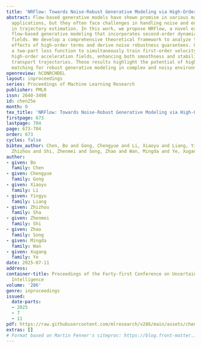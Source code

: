 ```yaml
---
title: 'NRFlow: Towards Noise-Robust Generative Modeling via High-Order Mechanism'
abstract: Flow-based generative models have shown promise in various machine learning
  applications, but they often face challenges in handling noise and ensuring robustness
  in trajectory estimation. In this work, we propose NRFlow, a novel extension to
  flow-based generative modeling that incorporates second-order dynamics through acceleration
  fields. We develop a comprehensive theoretical framework to analyze the regularization
  effects of high-order terms and derive noise robustness guarantees. Our method leverages
  a two-part loss function to simultaneously train first-order velocity fields and
  high-order acceleration fields, enhancing both smoothness and stability in learned
  transport trajectories. These results highlight the potential of high-order flow
  matching for robust generative modeling in complex and noisy environments.
openreview: hCONRCHDEL
layout: inproceedings
series: Proceedings of Machine Learning Research
publisher: PMLR
issn: 2640-3498
id: chen25e
month: 0
tex_title: 'NRFlow: Towards Noise-Robust Generative Modeling via High-Order Mechanism'
firstpage: 673
lastpage: 704
page: 673-704
order: 673
cycles: false
bibtex_author: Chen, Bo and Gong, Chengyue and Li, Xiaoyu and Liang, Yingyu and Sha,
  Zhizhou and Shi, Zhenmei and Song, Zhao and Wan, Mingda and Ye, Xugang
author:
- given: Bo
  family: Chen
- given: Chengyue
  family: Gong
- given: Xiaoyu
  family: Li
- given: Yingyu
  family: Liang
- given: Zhizhou
  family: Sha
- given: Zhenmei
  family: Shi
- given: Zhao
  family: Song
- given: Mingda
  family: Wan
- given: Xugang
  family: Ye
date: 2025-07-11
address:
container-title: Proceedings of the Forty-first Conference on Uncertainty in Artificial
  Intelligence
volume: '286'
genre: inproceedings
issued:
  date-parts:
  - 2025
  - 7
  - 11
pdf: https://raw.githubusercontent.com/mlresearch/v286/main/assets/chen25e/chen25e.pdf
extras: []
# Format based on Martin Fenner's citeproc: https://blog.front-matter.io/posts/citeproc-yaml-for-bibliographies/
---
```

